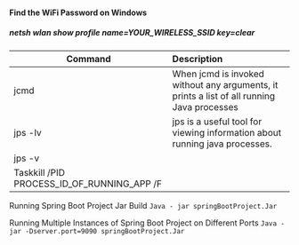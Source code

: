 #### Find the WiFi Password on Windows

##### netsh wlan show profile name=YOUR_WIRELESS_SSID key=clear

| Command  	|      Description     	|
|----------	|:------	|
|jcmd|When jcmd is invoked without any arguments, it prints a list of all running Java processes|
|jps -lv|jps is a useful tool for viewing information about running java processes.|
|jps -v||
|Taskkill /PID PROCESS_ID_OF_RUNNING_APP /F||

Running Spring Boot Project Jar Build
`Java - jar springBootProject.Jar`

Running Multiple Instances of Spring Boot Project on Different Ports
`Java -jar -Dserver.port=9090 springBootProject.Jar`
